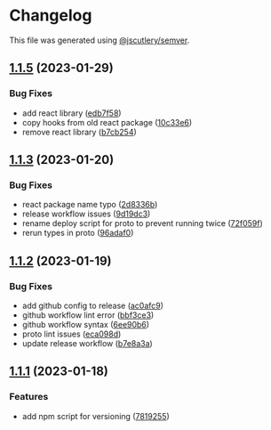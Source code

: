# Changelog

This file was generated using [@jscutlery/semver](https://github.com/jscutlery/semver).

## [1.1.5](https://github.com/sei-protocol/sei-js/compare/v1.1.4...v1.1.5) (2023-01-29)


### Bug Fixes

* add react library ([edb7f58](https://github.com/sei-protocol/sei-js/commit/edb7f58b8901d7df8857a5bb9f611a963d09b99f))
* copy hooks from old react package ([10c33e6](https://github.com/sei-protocol/sei-js/commit/10c33e6e73bcf384d752d27df2f5342cbaadda32))
* remove react library ([b7cb254](https://github.com/sei-protocol/sei-js/commit/b7cb2540101c3afff7bae1b7c62330c9403e8c27))

## [1.1.3](https://github.com/sei-protocol/sei-js/compare/v1.1.2...v1.1.3) (2023-01-20)


### Bug Fixes

* react package name typo ([2d8336b](https://github.com/sei-protocol/sei-js/commit/2d8336b1e4c4de0b7414ddd290b7821f338ab2df))
* release workflow issues ([9d19dc3](https://github.com/sei-protocol/sei-js/commit/9d19dc39da0fb60099eb95e55a19c490e686169f))
* rename deploy script for proto to prevent running twice ([72f059f](https://github.com/sei-protocol/sei-js/commit/72f059f5331a40c59e781373e6011c96f35016c2))
* rerun types in proto ([96adaf0](https://github.com/sei-protocol/sei-js/commit/96adaf003b91eced9d295934c68af7a6d8d1cfe0))

## [1.1.2](https://github.com/sei-protocol/sei-js/compare/v1.1.1...v1.1.2) (2023-01-19)

### Bug Fixes

- add github config to release ([ac0afc9](https://github.com/sei-protocol/sei-js/commit/ac0afc98762af37a8d74636013bc533aa8711ee4))
- github workflow lint error ([bbf3ce3](https://github.com/sei-protocol/sei-js/commit/bbf3ce39f831ff38827eeb8c18dff29d14afed01))
- github workflow syntax ([6ee90b6](https://github.com/sei-protocol/sei-js/commit/6ee90b622b6389b9f19ffde71583b187314a441a))
- proto lint issues ([eca098d](https://github.com/sei-protocol/sei-js/commit/eca098d39b3269c4fa2434e8436b0ffc97158308))
- update release workflow ([b7e8a3a](https://github.com/sei-protocol/sei-js/commit/b7e8a3a75841b2ca19f86697d4e0101538979784))

## [1.1.1](https://github.com/sei-protocol/sei-js/compare/v1.1.0...v1.1.1) (2023-01-18)

### Features

- add npm script for versioning ([7819255](https://github.com/sei-protocol/sei-js/commit/781925548d71d0d2e15636991dfa174b10014e19))
